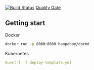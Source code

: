 [![Build Status](https://travis-ci.org/haopoboy/docmd.svg?branch=master)](https://travis-ci.org/haopoboy/docmd)
[Quality Gate](https://sonarcloud.io/dashboard?id=com.github.haopoboy%3Adocmd)

## Getting start

Docker
```sh
docker run -p 8080:8080 haopoboy/docmd
```

Kubernetes
```yaml
kuectrl -f deploy-template.yml
```